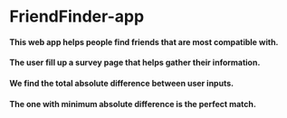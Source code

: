 # FriendFinder-app
#### This web app helps people find friends that are most compatible with. 
#### The user fill up a survey page that helps gather their information.
#### We find the total absolute difference between user inputs. 
#### The one with minimum absolute difference is the perfect match.
